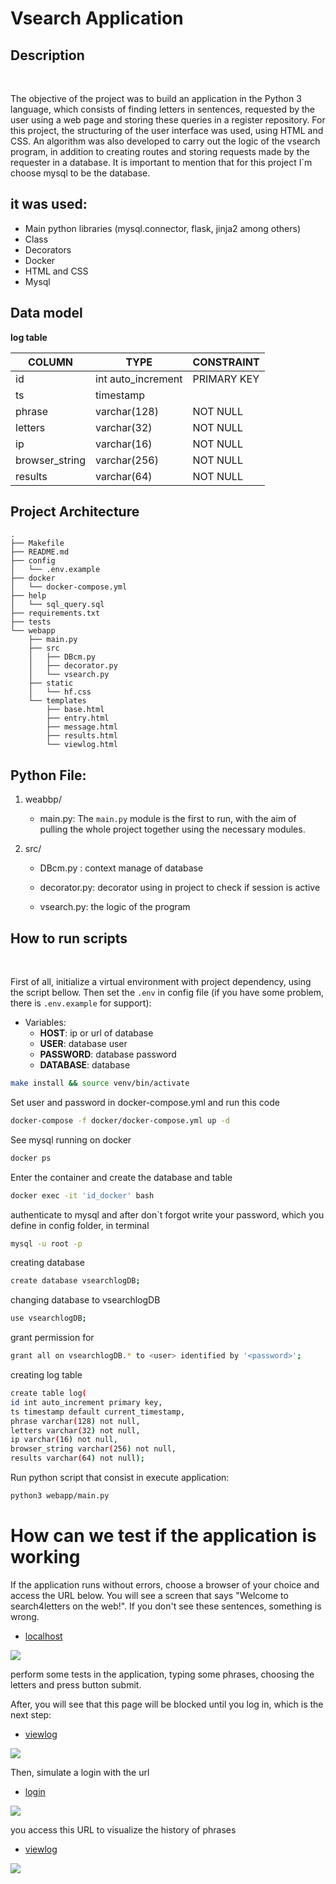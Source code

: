 # Vsearch Application

## Description
<br>

The objective of the project was to build an application in the Python 3 language, which consists of finding letters in sentences, requested by the user using a web page and storing these queries in a register repository.
For this project, the structuring of the user interface was used, using HTML and CSS.
An algorithm was also developed to carry out the logic of the vsearch program, in addition to creating routes and storing requests made by the requester in a database.
It is important to mention that for this project I`m choose mysql to be the database.

## it was used:

- Main python libraries (mysql.connector, flask, jinja2 among others)
- Class
- Decorators
- Docker
- HTML and CSS
- Mysql

## Data model

**log table**

| COLUMN  		| TYPE  	| CONSTRAINT  	|
|	---			|	---		|	---			|	
| id |  int auto_increment  	|   PRIMARY KEY	| 
|ts		|  timestamp	|   	| 
|phrase		|  varchar(128)		|   NOT NULL	| 
|letters			|  varchar(32) 	|   	 NOT NULL		| 
|ip		|  varchar(16)	|  NOT NULL  			| 
|browser_string		|  varchar(256)	|  NOT NULL  			| 
|results		|  varchar(64)		|  NOT NULL  			| 


## Project Architecture
```
.
├── Makefile
├── README.md
├── config
│   └── .env.example
├── docker
│   └── docker-compose.yml
├── help
│   └── sql_query.sql
├── requirements.txt
├── tests
└── webapp
    ├── main.py
    ├── src
    │   ├── DBcm.py
    │   ├── decorator.py
    │   └── vsearch.py
    ├── static
    │   └── hf.css
    └── templates
        ├── base.html
        ├── entry.html
        ├── message.html
        ├── results.html
        └── viewlog.html
```

## Python File:

1. weabbp/
	- main.py: The `main.py` module is the first to run, with the aim of pulling the whole project together using the necessary modules.

2. src/ 
	- DBcm.py : context manage of database 

	- decorator.py: decorator using in project to check if session is active

	- vsearch.py: the logic of the program

## How to run scripts
<br>

First of all, initialize a virtual environment with project dependency, using the script bellow.
Then set the `.env` in config file (if you have some problem, there is `.env.example` for support):


- Variables:
    - **HOST**: ip or url of database 
    - **USER**:      database user
    - **PASSWORD**:  database password  
    - **DATABASE**:  database

``` bash
make install && source venv/bin/activate
```

Set user and password in docker-compose.yml and run this code
``` bash
docker-compose -f docker/docker-compose.yml up -d 
```

See mysql running on docker
``` bash
docker ps
```

Enter the container and create the database and table
``` bash
docker exec -it 'id_docker' bash
```

authenticate to mysql and after don`t forgot write your password, which you define in config folder, in terminal
``` bash
mysql -u root -p 
```
creating database
``` bash
create database vsearchlogDB;
```

changing database to vsearchlogDB
```bash
use vsearchlogDB;
```

grant permission for <user>
``` bash 
grant all on vsearchlogDB.* to <user> identified by '<password>';
```

creating log table
```bash
create table log(
id int auto_increment primary key,
ts timestamp default current_timestamp,
phrase varchar(128) not null,
letters varchar(32) not null,
ip varchar(16) not null,
browser_string varchar(256) not null,
results varchar(64) not null);
```

Run python script that consist in execute application:
``` bash
python3 webapp/main.py
```


# How can we test if the application is working

If the application runs without errors, choose a browser of your choice and access the URL below.
You will see a screen that says "Welcome to search4letters on the web!". 
If you don't see these sentences, something is wrong.

- [localhost](http://127.0.0.1:5000/)

<img src="./assets/entry.png">

perform some tests in the application, typing some phrases, choosing the letters and press button submit.

After, you will see that this page will be blocked until you log in, which is the next step:
- [viewlog](http://127.0.0.1:5000/viewlog)

<img src="./assets/necessary_login.png">

Then, simulate a login with the url
- [login](http://127.0.0.1:5000/login)

<img src="./assets/login.png">

you access this URL to visualize the history of phrases
- [viewlog](http://127.0.0.1:5000/viewlog)

<img src="./assets/viewlog.png">
